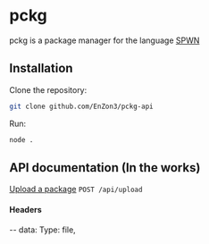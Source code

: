 # pckg

pckg is a package manager for the language [SPWN](https://github.com/Spu7Nix/SPWN-language)


## Installation

Clone the repository:
```bash
git clone github.com/EnZon3/pckg-api
```

Run:
```bash 
node .
```

## API documentation (In the works)

 [Upload a package](docs/upload.md) `POST /api/upload`


#### Headers

-- data: Type: file, 